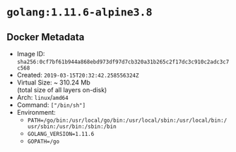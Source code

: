 # `golang:1.11.6-alpine3.8`

## Docker Metadata

- Image ID: `sha256:0cf7bf61b944a868ebd973df97d7cb320a31b265c2f17dc3c910c2adc3c7c568`
- Created: `2019-03-15T20:32:42.258556324Z`
- Virtual Size: ~ 310.24 Mb  
  (total size of all layers on-disk)
- Arch: `linux`/`amd64`
- Command: `["/bin/sh"]`
- Environment:
  - `PATH=/go/bin:/usr/local/go/bin:/usr/local/sbin:/usr/local/bin:/usr/sbin:/usr/bin:/sbin:/bin`
  - `GOLANG_VERSION=1.11.6`
  - `GOPATH=/go`
